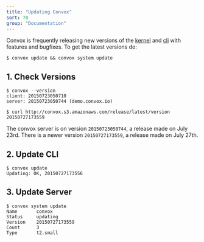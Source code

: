 ```yaml
---
title: "Updating Convox"
sort: 70
group: "Documentation"
---
```

Convox is frequently releasing new versions of the [kernel](https://github.com/convox/kernel) and [cli](https://github.com/convox/cli) with features and bugfixes. To get the latest versions do:

`$ convox update && convox system update`


## 1. Check Versions

```
$ convox --version
client: 20150723050710
server: 20150723050744 (demo.convox.io)
```

```
$ curl http://convox.s3.amazonaws.com/release/latest/version
20150727173559
```

The convox server is on version `20150723050744`, a release made on July 23rd. There is a newer version `20150727173559`, a release made on July 27th.


## 2. Update CLI

```
$ convox update
Updating: OK, 20150727173556
```

## 3. Update Server

```
$ convox system update
Name       convox
Status     updating
Version    20150727173559
Count      3
Type       t2.small
```

